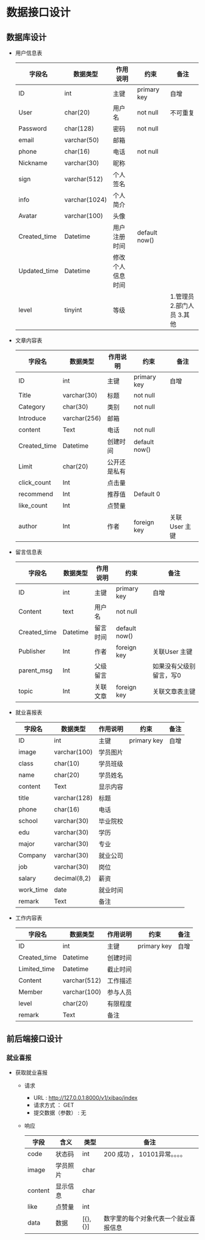 # 数据接口设计

## 数据库设计

* 用户信息表

  | 字段名       | 数据类型      | 作用说明         | 约束           | 备注                           |
  | ------------ | ------------- | ---------------- | -------------- | ------------------------------ |
  | ID           | int           | 主键             | primary  key   | 自增                           |
  | User         | char(20)      | 用户名           | not   null     | 不可重复                       |
  | Password     | char(128)     | 密码             | not  null      |                                |
  | email        | varchar(50)   | 邮箱             |                |                                |
  | phone        | char(16)      | 电话             | not  null      |                                |
  | Nickname     | varchar(30)   | 昵称             |                |                                |
  | sign         | varchar(512)  | 个人签名         |                |                                |
  | info         | varchar(1024) | 个人简介         |                |                                |
  | Avatar       | varchar(100)  | 头像             |                |                                |
  | Created_time | Datetime      | 用户注册时间     | default  now() |                                |
  | Updated_time | Datetime      | 修改个人信息时间 |                |                                |
  | level        | tinyint       | 等级             |                | 1.管理员   2.部门人员   3.其他 |

  

* 文章内容表

  | 字段名       | 数据类型     | 作用说明     | 约束           | 备注           |
  | ------------ | ------------ | ------------ | -------------- | ------------- |
  | ID           | int          | 主键         | primary  key   | 自增          |
  | Title        | varchar(30)  | 标题         | not   null     |               |
  | Category     | char(30)     | 类别         | not  null      |               |
  | Introduce    | varchar(256) | 邮箱         |                |               |
  | content      | Text         | 电话         | not  null      |               |
  | Created_time | Datetime     | 创建时间     | default  now() |               |
  | Limit        | char(20)     | 公开还是私有 |                |               |
  | click_count  | Int          | 点击量       |                |               |
  | recommend    | Int          | 推荐值       | Default  0     |               |
  | like_count   | Int          | 点赞量       |                |               |
  | author       | Int         | 作者         | foreign key    | 关联User 主键 |

  

* 留言信息表

  | 字段名       | 数据类型 | 作用说明 | 约束          | 备注                    |
  | ------------ | -------- | -------- | ------------- | ----------------------- |
  | ID           | int      | 主键     | primary  key  | 自增                    |
  | Content      | text     | 用户名   | not   null    |                         |
  | Created_time | Datetime | 留言时间 | default now() |                         |
  | Publisher    | Int      | 作者     | foreign key   | 关联User 主键           |
  | parent_msg   | Int      | 父级留言 |               | 如果没有父级别留言，写0 |
  | topic        | Int      | 关联文章 | foreign key   | 关联文章表主键          |

  

* 就业喜报表

  | 字段名    | 数据类型     | 作用说明 | 约束         | 备注 |
  | --------- | ------------ | -------- | ------------ | ---- |
  | ID        | int          | 主键     | primary  key | 自增 |
  | image     | varchar(100) | 学员图片 |              |      |
  | class     | char(10)     | 学员班级 |              |      |
  | name      | char(20)     | 学员姓名 |              |      |
  | content   | Text         | 显示内容 |              |      |
  | title     | varchar(128) | 标题     |              |      |
  | phone     | char(16)     | 电话     |              |      |
  | school    | varchar(30)  | 毕业院校 |              |      |
  | edu       | varchar(30)  | 学历     |              |      |
  | major     | varchar(30)  | 专业     |              |      |
  | Company   | varchar(30)  | 就业公司 |              |      |
  | job       | varchar(30)  | 岗位     |              |      |
  | salary    | decimal(8,2) | 薪资     |              |      |
  | work_time | date         | 就业时间 |              |      |
  | remark    | Text         | 备注     |              |      |

  

* 工作内容表

  | 字段名       | 数据类型     | 作用说明 | 约束         | 备注 |
  | ------------ | ------------ | -------- | ------------ | ---- |
  | ID           | int          | 主键     | primary  key | 自增 |
  | Created_time | Datetime     | 创建时间 |              |      |
  | Limited_time | Datetime     | 截止时间 |              |      |
  | Content      | varchar(512) | 工作描述 |              |      |
  | Member       | varchar(100) | 参与人员 |              |      |
  | level        | char(20)     | 有限程度 |              |      |
  | remark       | Text         | 备注     |              |      |
  
  



## 前后端接口设计

###  就业喜报

* 获取就业喜报

  * 请求	

    * URL :   http://127.0.0.1:8000/v1/xibao/index
    * 请求方式 ： GET
    * 提交数据（参数） :   无

  * 响应 

    | 字段    | 含义     | 类型    | 备注                                 |
    | ------- | -------- | ------- | ------------------------------------ |
    | code    | 状态码   | int     | 200  成功  ， 10101异常。。。。      |
    | image   | 学员照片 | char    |                                      |
    | content | 显示信息 | char    |                                      |
    | like    | 点赞量   | int     |                                      |
    | data    | 数据     | [{},{}] | 数字里的每个对象代表一个就业喜报信息 |

    

















